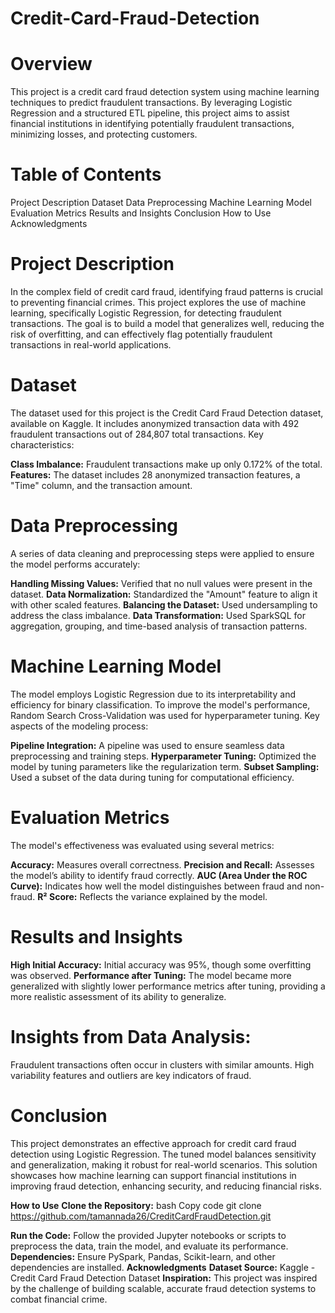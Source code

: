 # Credit-Card-Fraud-Detection

# **Overview**
This project is a credit card fraud detection system using machine learning techniques to predict fraudulent transactions. By leveraging Logistic Regression and a structured ETL pipeline, this project aims to assist financial institutions in identifying potentially fraudulent transactions, minimizing losses, and protecting customers.

# **Table of Contents**
Project Description
Dataset
Data Preprocessing
Machine Learning Model
Evaluation Metrics
Results and Insights
Conclusion
How to Use
Acknowledgments

# **Project Description**
In the complex field of credit card fraud, identifying fraud patterns is crucial to preventing financial crimes. This project explores the use of machine learning, specifically Logistic Regression, for detecting fraudulent transactions. The goal is to build a model that generalizes well, reducing the risk of overfitting, and can effectively flag potentially fraudulent transactions in real-world applications.

# **Dataset**
The dataset used for this project is the Credit Card Fraud Detection dataset, available on Kaggle. It includes anonymized transaction data with 492 fraudulent transactions out of 284,807 total transactions. Key characteristics:

**Class Imbalance:** Fraudulent transactions make up only 0.172% of the total.
**Features:** The dataset includes 28 anonymized transaction features, a "Time" column, and the transaction amount.
# **Data Preprocessing**
A series of data cleaning and preprocessing steps were applied to ensure the model performs accurately:

**Handling Missing Values:** Verified that no null values were present in the dataset.
**Data Normalization:** Standardized the "Amount" feature to align it with other scaled features.
**Balancing the Dataset:** Used undersampling to address the class imbalance.
**Data Transformation:** Used SparkSQL for aggregation, grouping, and time-based analysis of transaction patterns.

# **Machine Learning Model**
The model employs Logistic Regression due to its interpretability and efficiency for binary classification. To improve the model's performance, Random Search Cross-Validation was used for hyperparameter tuning. Key aspects of the modeling process:

**Pipeline Integration:** A pipeline was used to ensure seamless data preprocessing and training steps.
**Hyperparameter Tuning:** Optimized the model by tuning parameters like the regularization term.
**Subset Sampling:** Used a subset of the data during tuning for computational efficiency.

# **Evaluation Metrics**
The model's effectiveness was evaluated using several metrics:

**Accuracy:** Measures overall correctness.
**Precision and Recall:** Assesses the model’s ability to identify fraud correctly.
**AUC (Area Under the ROC Curve):** Indicates how well the model distinguishes between fraud and non-fraud.
**R² Score:** Reflects the variance explained by the model.

# **Results and Insights**
**High Initial Accuracy:** Initial accuracy was 95%, though some overfitting was observed.
**Performance after Tuning:** The model became more generalized with slightly lower performance metrics after tuning, providing a more realistic assessment of its ability to generalize.

# **Insights from Data Analysis:**
Fraudulent transactions often occur in clusters with similar amounts.
High variability features and outliers are key indicators of fraud.
 # Conclusion
This project demonstrates an effective approach for credit card fraud detection using Logistic Regression. The tuned model balances sensitivity and generalization, making it robust for real-world scenarios. This solution showcases how machine learning can support financial institutions in improving fraud detection, enhancing security, and reducing financial risks.

**How to Use**
**Clone the Repository:**
bash
Copy code
git clone https://github.com/tamannada26/CreditCardFraudDetection.git

**Run the Code:** Follow the provided Jupyter notebooks or scripts to preprocess the data, train the model, and evaluate its performance.
**Dependencies:** Ensure PySpark, Pandas, Scikit-learn, and other dependencies are installed.
**Acknowledgments**
**Dataset Source:** Kaggle - Credit Card Fraud Detection Dataset
**Inspiration:** This project was inspired by the challenge of building scalable, accurate fraud detection systems to combat financial crime.
